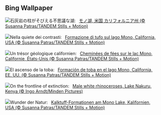 ## Bing Wallpaper
![](https://www.bing.com/th?id=OHR.MonoTufa_JA-JP8066767108_UHD.jpg&w=1000)石灰岩の柱がそびえる不思議な湖:&nbsp;&ensp;[モノ湖, 米国 カリフォルニア州 (© Susanna Patras/TANDEM Stills + Motion)](https://www.bing.com/th?id=OHR.MonoTufa_JA-JP8066767108_UHD.jpg)
<br><br/>
![](https://www.bing.com/th?id=OHR.MonoTufa_IT-IT7280531919_UHD.jpg&w=1000)Nella quiete dei contrasti:&nbsp;&ensp;[Formazione di tufo sul lago Mono, California, USA (© Susanna Patras/TANDEM Stills + Motion)](https://www.bing.com/th?id=OHR.MonoTufa_IT-IT7280531919_UHD.jpg)
<br><br/>
![](https://www.bing.com/th?id=OHR.MonoTufa_FR-FR7760480527_UHD.jpg&w=1000)Un trésor géologique californien:&nbsp;&ensp;[Cheminées de fées sur le lac Mono, Californie, États-Unis (© Susanna Patras/TANDEM Stills + Motion)](https://www.bing.com/th?id=OHR.MonoTufa_FR-FR7760480527_UHD.jpg)
<br><br/>
![](https://www.bing.com/th?id=OHR.MonoTufa_ES-ES5680037517_UHD.jpg&w=1000)El ascenso de la toba:&nbsp;&ensp;[Formación de toba en el lago Mono, California, EE. UU. (© Susanna Patras/TANDEM Stills + Motion)](https://www.bing.com/th?id=OHR.MonoTufa_ES-ES5680037517_UHD.jpg)
<br><br/>
![](https://www.bing.com/th?id=OHR.RhinosKenya_EN-GB8677567554_UHD.jpg&w=1000)On the frontline of extinction:&nbsp;&ensp;[Male white rhinoceroses, Lake Nakuru, Kenya (© Ingo Arndt/Minden Pictures)](https://www.bing.com/th?id=OHR.RhinosKenya_EN-GB8677567554_UHD.jpg)
<br><br/>
![](https://www.bing.com/th?id=OHR.MonoTufa_DE-DE3076493863_UHD.jpg&w=1000)Wunder der Natur:&nbsp;&ensp;[Kalktuff-Formationen am Mono Lake, Kalifornien, USA (© Susanna Patras/TANDEM Stills + Motion)](https://www.bing.com/th?id=OHR.MonoTufa_DE-DE3076493863_UHD.jpg)
<br><br/>
